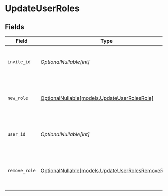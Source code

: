 # UpdateUserRoles


## Fields

| Field                                                                                        | Type                                                                                         | Required                                                                                     | Description                                                                                  | Example                                                                                      |
| -------------------------------------------------------------------------------------------- | -------------------------------------------------------------------------------------------- | -------------------------------------------------------------------------------------------- | -------------------------------------------------------------------------------------------- | -------------------------------------------------------------------------------------------- |
| `invite_id`                                                                                  | *OptionalNullable[int]*                                                                      | :heavy_minus_sign:                                                                           | Invite id                                                                                    | {<br/>"summary": "Invite id 1",<br/>"value": 1<br/>}                                         |
| `new_role`                                                                                   | [OptionalNullable[models.UpdateUserRolesRole]](../models/updateuserrolesrole.md)             | :heavy_minus_sign:                                                                           | Role name                                                                                    | {<br/>"summary": "New role name",<br/>"value": "workspace_owner"<br/>}                       |
| `user_id`                                                                                    | *OptionalNullable[int]*                                                                      | :heavy_minus_sign:                                                                           | User id                                                                                      | {<br/>"summary": "User id 1",<br/>"value": 1<br/>}                                           |
| `remove_role`                                                                                | [OptionalNullable[models.UpdateUserRolesRemoveRole]](../models/updateuserrolesremoverole.md) | :heavy_minus_sign:                                                                           | Remove role name                                                                             | {<br/>"summary": "Role name",<br/>"value": "workspace_member"<br/>}                          |